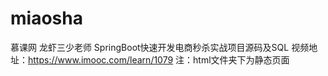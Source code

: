 # miaosha
慕课网 龙虾三少老师 SpringBoot快速开发电商秒杀实战项目源码及SQL
视频地址：https://www.imooc.com/learn/1079
注：html文件夹下为静态页面
